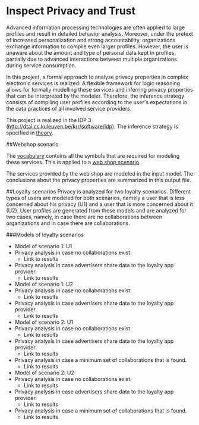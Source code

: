 # Inspect Privacy and Trust

Advanced information processing technologies are often applied to large profiles and result in detailed behavior analysis. Moreover, under the pretext of increased personalization and strong accountability, organizations exchange information to compile even larger profiles. However, the user is unaware about the amount and type of personal data kept in profiles, partially due to advanced interactions between multiple organizations during service consumption.

In this project, a formal approach to analyse privacy properties in complex electronic services is realized. A flexible framework for logic reasoning allows for formally modelling these services and inferring privacy properties that can be interpreted by the modeler. Therefore, the inference strategy consists of compiling user profiles according to the user's expectations in the data practices of all involved service providers.

This project is realized in the IDP 3 (http://dtai.cs.kuleuven.be/krr/software/idp). The inference strategy is specified in [theory](https://github.com/decroik/inspect-privacy-and-trust/blob/master/AnalyzePrivacyTrustTheory.idp).

##Webshop scenario

The [vocabulary](https://github.com/decroik/inspect-privacy-and-trust/blob/master/AnalyzePrivacyTrustVocab.idp) contains all the symbols that are required for modeling these services. This is applied to a [web shop scenario](https://github.com/decroik/inspect-privacy-and-trust/blob/master/scenario.txt).

The services provided by the web shop are modeled in the input model. The conclusions about the privacy properties are summarized in this output file.

##Loyalty scenarios
Privacy is analyzed for two loyalty scenarios. Different types of users are modeled for both scenarios, namely a user that is less concerned about his privacy (U1) and a user that is more concerned about it (U2). User profiles are generated from these models and are analyzed for two cases, namely, in case there are no collaborations between organizations and in case there are collaborations.

###Models of loyalty scenarios
 * Model of scenario 1: U1
  * Privacy analysis in case no collaborations exist.
    * Link to results
  * Privacy analysis in case advertisers share data to the loyalty app provider.
    * Link to results
 * Model of scenario 1: U2
  * Privacy analysis in case no collaborations exist.
    * Link to results
  * Privacy analysis in case advertisers share data to the loyalty app provider.
    * Link to results
 * Model of scenario 2: U1
  * Privacy analysis in case no collaborations exist.
    * Link to results
  * Privacy analysis in case advertisers share data to the loyalty app provider.
    * Link to results
  * Privacy analysis in case a minimum set of collaborations that is found.
    * Link to results
 * Model of scenario 2: U2
  * Privacy analysis in case no collaborations exist.
    * Link to results
  * Privacy analysis in case advertisers share data to the loyalty app provider.
    * Link to results
  * Privacy analysis in case a minimum set of collaborations that is found.
    * Link to results
